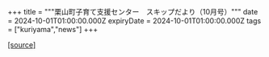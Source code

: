 +++
title = """栗山町子育て支援センター　スキップだより（10月号）"""
date = 2024-10-01T01:00:00.000Z
expiryDate = 2024-10-01T01:00:00.000Z
tags = ["kuriyama","news"]
+++


[[source]](https://www.town.kuriyama.hokkaido.jp/soshiki/39/27865.html)
